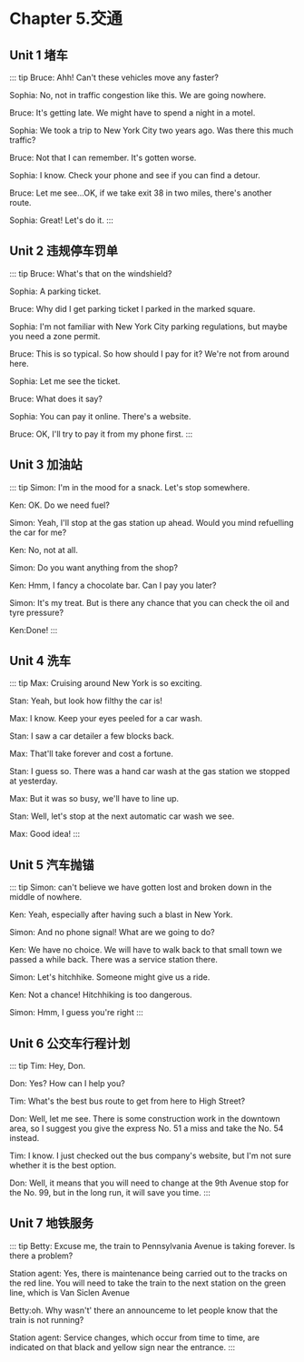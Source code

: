 # Chapter 5.交通

## Unit 1 堵车
::: tip
Bruce: Ahh! Can't these vehicles move any faster?

Sophia: No, not in traffic congestion like this. We are going nowhere.

Bruce: It's getting late. We might have to spend a night in a motel.

Sophia: We took a trip to New York City two years ago. Was there this much traffic?

Bruce: Not that I can remember. It's gotten worse.

Sophia: I know. Check your phone and see if you can find a detour.

Bruce: Let me see...OK, if we take exit 38 in two miles, there's another route.

Sophia: Great! Let's do it.
:::

## Unit 2 违规停车罚单
::: tip
Bruce: What's that on the windshield?

Sophia: A parking ticket.

Bruce: Why did I get parking ticket I parked in the marked square.

Sophia: I'm not familiar with New York City parking regulations, but maybe
you need a zone permit.

Bruce: This is so typical. So how should I pay for it? We're not from around
here.

Sophia: Let me see the ticket.

Bruce: What does it say?

Sophia: You can pay it online. There's a website.

Bruce: OK, I'll try to pay it from my phone first.
:::

## Unit 3 加油站
::: tip
Simon: I'm in the mood for a snack. Let's stop somewhere.

Ken: OK. Do we need fuel?

Simon: Yeah, I'll stop at the gas station up ahead. Would you mind refuelling
the car for me?

Ken: No, not at all.

Simon: Do you want anything from the shop?

Ken: Hmm, I fancy a chocolate bar. Can I pay you later?

Simon: It's my treat. But is there any chance that you can check the oil and
tyre pressure?

Ken:Done!
:::
## Unit 4 洗车

::: tip
Max: Cruising around New York is so exciting.

Stan: Yeah, but look how filthy the car is!

Max: I know. Keep your eyes peeled for a car wash.

Stan: I saw a car detailer a few blocks back.

Max: That'll take forever and cost a fortune.

Stan: I guess so. There was a hand car wash at the gas station we stopped
at yesterday.

Max: But it was so busy, we'll have to line up.

Stan: Well, let's stop at the next automatic car wash we see.

Max: Good idea!
:::

## Unit 5 汽车抛锚

::: tip
Simon: can't believe we have gotten lost and broken down in the middle of nowhere.

Ken: Yeah, especially after having such a blast in New York.

Simon: And no phone signal! What are we going to do?

Ken: We have no choice. We will have to walk back to that small town we
passed a while back. There was a service station there.

Simon: Let's hitchhike. Someone might give us a ride.

Ken: Not a chance! Hitchhiking is too dangerous.

Simon: Hmm, I guess you're right
:::


## Unit 6 公交车行程计划

::: tip
Tim: Hey, Don.

Don: Yes? How can I help you?

Tim: What's the best bus route to get from here to High Street?

Don: Well, let me see. There is some construction work in the downtown
area, so I suggest you give the express No. 51 a miss and take the No.
54 instead.

Tim: I know. I just checked out the bus company's website, but I'm not sure
whether it is the best option.

Don: Well, it means that you will need to change at the 9th Avenue stop for
the No. 99, but in the long run, it will save you time.
:::


## Unit 7 地铁服务

::: tip
Betty: Excuse me, the train to Pennsylvania Avenue is taking forever.
Is there a problem?

Station agent: Yes, there is maintenance being carried out to the tracks on
the red line. You will need to take the train to the next station
on the green line, which is Van Siclen Avenue

Betty:oh. Why wasn't' there an announceme to let people know
that the train is not running?

Station agent: Service changes, which occur from time to time, are indicated
on that black and yellow sign near the entrance.
:::